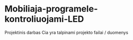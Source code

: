 # Mobiliaja-programele-kontroliuojami-LED
Projektinis darbas
Cia yra talpinami projekto failai / duomenys 
